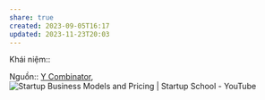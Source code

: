 ```yaml
---
share: true
created: 2023-09-05T16:17
updated: 2023-11-23T20:03
---
```


Khái niệm:: 

Nguồn:: [Y Combinator](../../../../../%CE%9E%20Ngu%E1%BB%93n/Y%20Combinator.md), ![Startup Business Models and Pricing | Startup School - YouTube](https://www.youtube.com/watch?v=oWZbWzAyHAE&list=PLQ-uHSnFig5M9fW16o2l35jrfdsxGknNB&index=5)